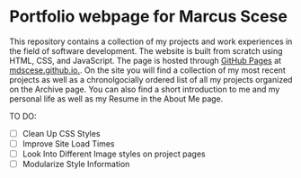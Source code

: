 # Portfolio webpage for Marcus Scese

This repository contains a collection of my projects and work experiences in the field of software development. The website is built from scratch using HTML, CSS, and JavaScript. The page is hosted through [GitHub Pages](https://pages.github.com/) at [mdscese.github.io.](https://mdscese.github.io./). On the site you will find a collection of my most recent projects as well as a chronolgocially ordered list of all my projects organized on the Archive page. You can also find a short introduction to me and my personal life as well as my Resume in the About Me page.

TO DO:
- [ ] Clean Up CSS Styles
- [ ] Improve Site Load Times
- [ ] Look Into Different Image styles on project pages
- [ ] Modularize Style Information